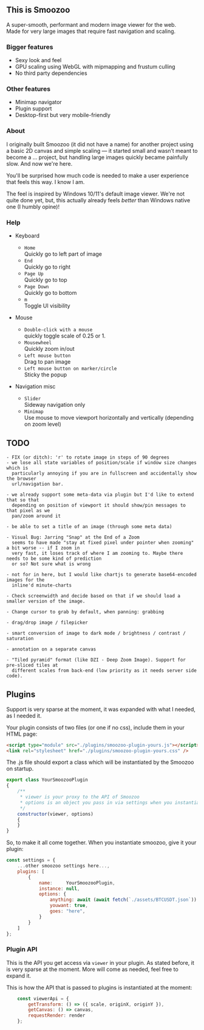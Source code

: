 ## This is Smoozoo
A super-smooth, performant and modern image viewer for the web.  
Made for very large images that require fast navigation and scaling.  

### Bigger features
- Sexy look and feel
- GPU scaling using WebGL with mipmapping and frustum culling
- No third party dependencies

### Other features
- Minimap navigator
- Plugin support
- Desktop-first but very mobile-friendly

### About
I originally built Smoozoo (it did not have a name) for another project 
using a basic 2D canvas and simple scaling — it started small and wasn’t
meant to become a ... project, but handling large images quickly became
painfully slow. And now we're here.

You'll be surprised how much code is needed to make a user experience that
feels this way. I know I am.

The feel is inspired by Windows 10/11's default image viewer. We're not
quite done yet, but, this actually already feels _better_ than Windows
native one (I humbly opine)!


### Help
- Keyboard
    - `Home`  
        Quickly go to left part of image  
    - `End`  
        Quickly go to right  
    - `Page Up`  
        Quickly go to top  
    - `Page Down`  
        Quickly go to bottom  
    - `m`  
        Toggle UI visibility  

- Mouse  
    - `Double-click with a mouse`  
        quickly toggle scale of 0.25 or 1.  
    - `Mousewheel`  
        Quickly zoom in/out  
    - `Left mouse button`  
        Drag to pan image  
    - `Left mouse button on marker/circle`  
        Sticky the popup  

- Navigation misc  
    - `Slider`  
        Sideway navigation only  
    - `Minimap`  
        Use mouse to move viewport horizontally and vertically (depending on zoom level)  


## TODO
	- FIX (or ditch): 'r' to rotate image in steps of 90 degrees
	- we lose all state variables of position/scale if window size changes which is 
	  particularly annoying if you are in fullscreen and accidentally show the browser
	  url/navigation bar.

	- we already support some meta-data via plugin but I'd like to extend that so that
      depending on position of viewport it should show/pin messages to that pixel as we
      pan/zoom around it

    - be able to set a title of an image (through some meta data)

	- Visual Bug: Jarring "Snap" at the End of a Zoom
	  seems to have made "stay at fixed pixel under pointer when zooming" a bit worse -- if I zoom in
	  very fast, it loses track of where I am zooming to. Maybe there needs to be some kind of prediction
	  or so? Not sure what is wrong

    - not for in here, but I would like chartjs to generate base64-encoded images for the
      inline'd minute-charts

    - Check screenwidth and decide based on that if we should load a smaller version of the image.

    - Change cursor to grab by default, when panning: grabbing

    - drag/drop image / filepicker

    - smart conversion of image to dark mode / brightness / contrast / saturation

    - annotation on a separate canvas

    - "Tiled pyramid" format (like DZI - Deep Zoom Image). Support for pre-sliced tiles at
      different scales from back-end (low priority as it needs server side code).


## Plugins
Support is very sparse at the moment, it was expanded with what I needed, as I needed it.

Your plugin consists of two files (or one if no css), include them in your HTML page:
```html
<script type="module" src="./plugins/smoozoo-plugin-yours.js"></script>
<link rel="stylesheet" href="./plugins/smoozoo-plugin-yours.css" />
```

The .js file should export a class which will be instantiated by the Smoozoo on startup.

```javascript
export class YourSmoozooPlugin
{
    /**
     * viewer is your proxy to the API of Smoozoo
     * options is an object you pass in via settings when you instantiate smoozoo
     */
    constructor(viewer, options)
    {
    }
}
```

So, to make it all come together. When you instantiate smoozoo, give it your plugin:
```javascript
const settings = {
    ...other smoozoo settings here...,
    plugins: [
        {
            name:     YourSmoozooPlugin,
            instance: null,
            options: {
                anything: await (await fetch(`./assets/BTCUSDT.json`)).json(),
                youwant: true,
                goes: "here",
            }
        }
    ]
};
```

### Plugin API
This is the API you get access via `viewer` in your plugin. As stated before, it is
very sparse at the moment. More will come as needed, feel free to expand it.

This is how the API that is passed to plugins is instantiated at the moment:
```javascript
    const viewerApi = {
        getTransform: () => ({ scale, originX, originY }),
        getCanvas: () => canvas,
        requestRender: render
    };
```

